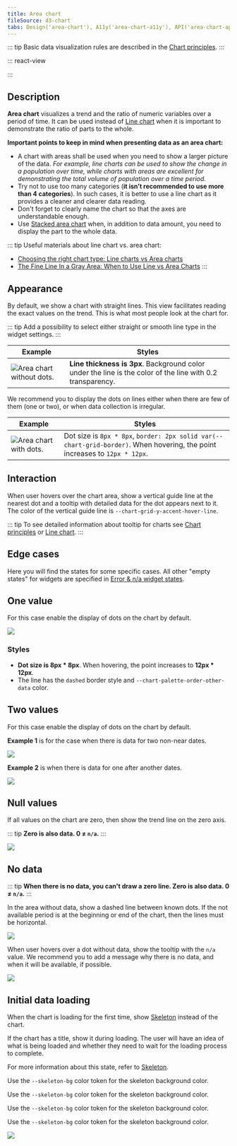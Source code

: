 ```yaml
---
title: Area chart
fileSource: d3-chart
tabs: Design('area-chart'), A11y('area-chart-a11y'), API('area-chart-api'), Examples('area-chart-d3-code'), Changelog('d3-chart-changelog')
---
```


::: tip
Basic data visualization rules are described in the [Chart principles](/data-display/d3-chart/d3-chart).
:::

::: react-view

<script lang="tsx">
import React from 'react';
import PlaygroundGeneration from '@components/PlaygroundGeneration';
import { chartPlayground } from '@components/ChartPlayground';
import { Chart, AreaChartProps } from '@semcore/d3-chart';
import { curveCardinal, curveLinearClosed, curveBumpX } from 'd3-shape';

const data = [...Array(5).keys()].map((d, i) => ({
  x: i,
  Line1: Math.random() * 10,
  Line2: Math.random() * 10,
  Line3: Math.random() * 10,
}));

const curveMap = {
  curveCardinal,
  curveLinearClosed,
  curveBumpX,
};

const App = PlaygroundGeneration((preview) => {
  const { select, radio, label, bool } = preview('Chart.Area');

  const {
    direction,
    alignItems,
    justifyContent,
    hideXAxis,
    hideYAxis,
    showTotalInTooltip,
    hideTooltip,
    hideLegend,
    legendProps,
  } = chartPlayground({ select, radio, label, bool });

  label({ label: 'Linear chart props', key: 'linearChartProps' });

  const curveName = select({
    key: 'curveName',
    defaultValue: 'No curve',
    label: 'Curve',
    options: ['No curve', ...Object.keys(curveMap)],
  });

  const hideDots = bool({
    key: 'hideDots',
    defaultValue: false,
    label: 'Hide dots',
  });

  const stacked = bool({
    key: 'stacked',
    defaultValue: false,
    label: 'Is stacked',
  });

  const chartProps: AreaChartProps = {
    data,
    groupKey: 'x',
    plotWidth: 300,
    plotHeight: 200,
    showTotalInTooltip,
    direction,
    hideTooltip,
    hideDots,
    curve: curveMap[curveName],
    hideXAxis,
    hideYAxis,
    alignItems,
    justifyContent,
    stacked,
  };

  if (hideLegend) {
    chartProps.hideLegend = true;
  } else {
    chartProps.legendProps = legendProps;
  }

  return <Chart.Area {...chartProps} />;
});

</script>

:::


## Description

**Area chart** visualizes a trend and the ratio of numeric variables over a period of time. It can be used instead of [Line chart](/data-display/line-chart/line-chart) when it is important to demonstrate the ratio of parts to the whole.

**Important points to keep in mind when presenting data as an area chart:**

- A chart with areas shall be used when you need to show a larger picture of the data. _For example, line charts can be used to show the change in a population over time, while charts with areas are excellent for demonstrating the total volume of population over a time period._
- Try not to use too many categories (**it isn’t recommended to use more than 4 categories**). In such cases, it is better to use a line chart as it provides a cleaner and clearer data reading.
- Don't forget to clearly name the chart so that the axes are understandable enough.
- Use [Stacked area chart](/data-display/stacked-area-chart/stacked-area-chart) when, in addition to data amount, you need to display the part to the whole data.

::: tip
Useful materials about line chart vs. area chart:

- [Choosing the right chart type: Line charts vs Area charts](https://www.fusioncharts.com/blog/line-charts-vs-area-charts/)
- [The Fine Line In a Gray Area: When to Use Line vs Area Charts](https://visual.ly/blog/line-vs-area-charts/)
:::

## Appearance

By default, we show a chart with straight lines. This view facilitates reading the exact values on the trend. This is what most people look at the chart for.

::: tip
Add a possibility to select either straight or smooth line type in the widget settings.
:::

| Example                                             | Styles                                                                                                     |
| --------------------------------------------------- | ---------------------------------------------------------------------------------------------------------- |
| ![Area chart without dots.](static/without-dots.png) | **Line thickness is 3px**. Background color under the line is the color of the line with 0.2 transparency. |

We recommend you to display the dots on lines either when there are few of them (one or two), or when data collection is irregular.

| Example                                  | Styles                                                                                                                      |
| ---------------------------------------- | --------------------------------------------------------------------------------------------------------------------------- |
| ![Area chart with dots.](static/dots.png) | Dot size is `8px * 8px`, `border: 2px solid var(--chart-grid-border)`. When hovering, the point increases to `12px * 12px`. |

## Interaction

When user hovers over the chart area, show a vertical guide line at the nearest dot and a tooltip with detailed data for the dot appears next to it. The color of the vertical guide line is `--chart-grid-y-accent-hover-line`.

::: tip
To see detailed information about tooltip for charts see [Chart principles](/data-display/d3-chart/d3-chart#tooltip) or [Line chart](/data-display/line-chart/line-chart).
:::

## Edge cases

Here you will find the states for some specific cases. All other "empty states" for widgets are specified in [Error & n/a widget states](/components/widget-empty/widget-empty).

## One value

For this case enable the display of dots on the chart by default.

![](static/one-dot-area-chart.png)

### Styles

- **Dot size is 8px \* 8px**. When hovering, the point increases to **12px \* 12px**.
- The line has the `dashed` border style and `--chart-palette-order-other-data` color.

## Two values

For this case enable the display of dots on the chart by default.

**Example 1** is for the case when there is data for two non-near dates.

![](static/two-dots1-area-chart.png)

**Example 2** is when there is data for one after another dates.

![](static/two-dots2.png)

## Null values

If all values on the chart are zero, then show the trend line on the zero axis.

::: tip
**Zero is also data. 0 ≠ `n/a`.**
:::

![](static/null-area-chart.png)

## No data

::: tip
**When there is no data, you can't draw a zero line. Zero is also data. 0 ≠ `n/a`.**
:::

In the area without data, show a dashed line between known dots. If the not available period is at the beginning or end of the chart, then the lines must be horizontal.

![](static/partially-trash.png)

When user hovers over a dot without data, show the tooltip with the `n/a` value. We recommend you to add a message why there is no data, and when it will be available, if possible.

![](static/partially.png)

## Initial data loading

When the chart is loading for the first time, show [Skeleton](/components/skeleton/skeleton) instead of the chart.

If the chart has a title, show it during loading. The user will have an idea of what is being loaded and whether they need to wait for the loading process to complete.

For more information about this state, refer to [Skeleton](/components/skeleton/skeleton).

Use the `--skeleton-bg` color token for the skeleton background color.

Use the `--skeleton-bg` color token for the skeleton background color.

Use the `--skeleton-bg` color token for the skeleton background color.

Use the `--skeleton-bg` color token for the skeleton background color.

![](static/area-skeleton.png)

